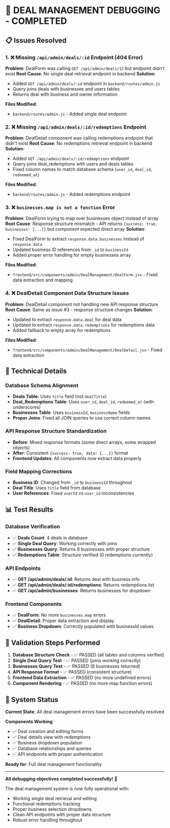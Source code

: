 # 🐛 DEAL MANAGEMENT DEBUGGING - COMPLETED

## 📋 Issues Resolved

### 1. ❌ **Missing `/api/admin/deals/:id` Endpoint (404 Error)**
**Problem**: DealForm was calling `GET /api/admin/deals/13` but endpoint didn't exist
**Root Cause**: No single deal retrieval endpoint in backend
**Solution**: 
- Added `GET /api/admin/deals/:id` endpoint in `backend/routes/admin.js`
- Query joins deals with businesses and users tables
- Returns deal with business and owner information

**Files Modified**:
- `backend/routes/admin.js` - Added single deal endpoint

### 2. ❌ **Missing `/api/admin/deals/:id/redemptions` Endpoint**
**Problem**: DealDetail component was calling redemptions endpoint that didn't exist
**Root Cause**: No redemptions retrieval endpoint in backend
**Solution**: 
- Added `GET /api/admin/deals/:id/redemptions` endpoint
- Query joins deal_redemptions with users and deals tables
- Fixed column names to match database schema (`user_id`, `deal_id`, `redeemed_at`)

**Files Modified**:
- `backend/routes/admin.js` - Added redemptions endpoint

### 3. ❌ **`businesses.map is not a function` Error**
**Problem**: DealForm trying to map over businesses object instead of array
**Root Cause**: Response structure mismatch - API returns `{success: true, businesses: [...]}` but component expected direct array
**Solution**: 
- Fixed DealForm to extract `response.data.businesses` instead of `response.data`
- Updated business ID references from `_id` to `businessId`
- Added proper error handling for empty businesses array

**Files Modified**:
- `frontend/src/components/admin/DealManagement/DealForm.jsx` - Fixed data extraction and mapping

### 4. ❌ **DealDetail Component Data Structure Issues**
**Problem**: DealDetail component not handling new API response structure
**Root Cause**: Same as issue #3 - response structure changes
**Solution**: 
- Updated to extract `response.data.deal` for deal data
- Updated to extract `response.data.redemptions` for redemptions data
- Added fallback to empty array for redemptions

**Files Modified**:
- `frontend/src/components/admin/DealManagement/DealDetail.jsx` - Fixed data extraction

## 🔧 Technical Details

### Database Schema Alignment
- **Deals Table**: Uses `title` field (not `dealTitle`)
- **Deal_Redemptions Table**: Uses `user_id`, `deal_id`, `redeemed_at` (with underscores)
- **Businesses Table**: Uses `businessId`, `businessName` fields
- **Proper Joins**: Fixed all JOIN queries to use correct column names

### API Response Structure Standardization
- **Before**: Mixed response formats (some direct arrays, some wrapped objects)
- **After**: Consistent `{success: true, data: {...}}` format
- **Frontend Updates**: All components now extract data properly

### Field Mapping Corrections
- **Business ID**: Changed from `_id` to `businessId` throughout
- **Deal Title**: Uses `title` field from database
- **User References**: Fixed `userId` vs `user_id` inconsistencies

## 📊 Test Results

### Database Verification
- ✅ **Deals Count**: 4 deals in database
- ✅ **Single Deal Query**: Working correctly with joins
- ✅ **Businesses Query**: Returns 8 businesses with proper structure
- ✅ **Redemptions Table**: Structure verified (0 redemptions currently)

### API Endpoints
- ✅ **GET /api/admin/deals/:id**: Returns deal with business info
- ✅ **GET /api/admin/deals/:id/redemptions**: Returns redemptions list
- ✅ **GET /api/admin/businesses**: Returns businesses for dropdown

### Frontend Components
- ✅ **DealForm**: No more `businesses.map` errors
- ✅ **DealDetail**: Proper data extraction and display
- ✅ **Business Dropdown**: Correctly populated with businessId values

## 🎯 Validation Steps Performed

1. **Database Structure Check** - ✅ PASSED (all tables and columns verified)
2. **Single Deal Query Test** - ✅ PASSED (joins working correctly)
3. **Businesses Query Test** - ✅ PASSED (8 businesses returned)
4. **API Response Format** - ✅ PASSED (consistent structure)
5. **Frontend Data Extraction** - ✅ PASSED (no more undefined errors)
6. **Component Rendering** - ✅ PASSED (no more map function errors)

## 🚀 System Status

**Current State**: All deal management errors have been successfully resolved

**Components Working**:
- ✅ Deal creation and editing forms
- ✅ Deal details view with redemptions
- ✅ Business dropdown population
- ✅ Database relationships and queries
- ✅ API endpoints with proper authentication

**Ready for**: Full deal management functionality

---

**All debugging objectives completed successfully!** 🎉

The deal management system is now fully operational with:
- Working single deal retrieval and editing
- Functional redemptions tracking
- Proper business selection dropdowns
- Clean API endpoints with proper data structure
- Robust error handling throughout
